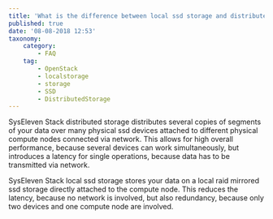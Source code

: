 ```yaml
---
title: 'What is the difference between local ssd storage and distributed storage?'
published: true
date: '08-08-2018 12:53'
taxonomy:
    category:
        - FAQ
    tag:
        - OpenStack
        - localstorage
        - storage
        - SSD
        - DistributedStorage
---
```


SysEleven Stack distributed storage distributes several copies of segments of your data over many physical ssd devices attached to different physical compute nodes connected via network. This allows for high overall performance, because several devices can work simultaneously, but introduces a latency for single operations, because data has to be transmitted via network.

SysEleven Stack local ssd storage stores your data on a local raid mirrored ssd storage directly attached to the compute node. This reduces the latency, because no network is involved, but also redundancy, because only two devices and one compute node are involved.